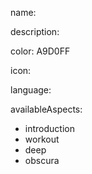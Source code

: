 name: 

description:

color: A9D0FF

icon: 

language: 

availableAspects:
  - introduction
  - workout
  - deep
  - obscura
